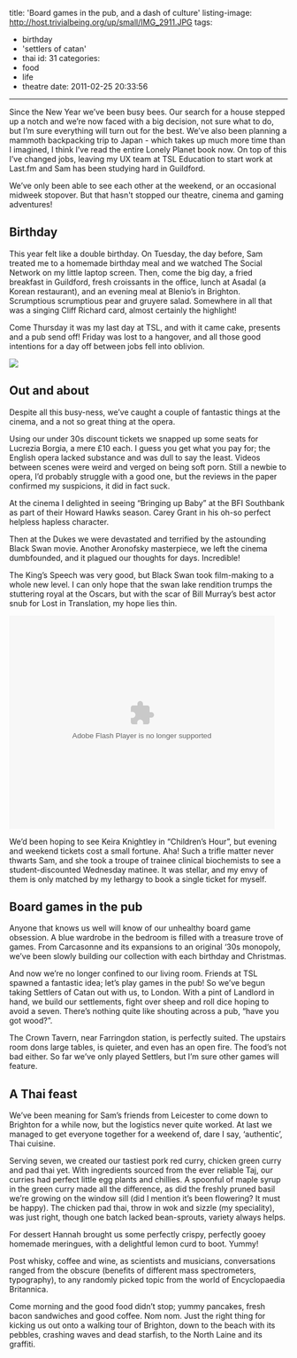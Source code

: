 title: 'Board games in the pub, and a dash of culture'
listing-image: http://host.trivialbeing.org/up/small/IMG_2911.JPG
tags:
  - birthday
  - 'settlers of catan'
  - thai
id: 31
categories:
  - food
  - life
  - theatre
date: 2011-02-25 20:33:56
---

Since the New Year we’ve been busy bees. Our search for a house stepped up a notch and we’re now faced with a big decision, not sure what to do, but I’m sure everything will turn out for the best. We’ve also been planning a mammoth backpacking trip to Japan - which takes up much more time than I imagined, I think I’ve read the entire Lonely Planet book now. On top of this I’ve changed jobs, leaving my UX team at TSL Education to start work at Last.fm and Sam has been studying hard in Guildford.

We’ve only been able to see each other at the weekend, or an occasional midweek stopover. But that hasn't stopped our theatre, cinema and gaming adventures!

## Birthday

This year felt like a double birthday. On Tuesday, the day before, Sam treated me to a homemade birthday meal and we watched The Social Network on my little laptop screen. Then, come the big day, a fried breakfast in Guildford, fresh croissants in the office, lunch at  Asadal (a Korean restaurant), and an evening meal at Blenio’s in Brighton. Scrumptious scrumptious pear and gruyere salad. Somewhere in all that was a singing Cliff Richard card, almost certainly the highlight!

Come Thursday it was my last day at TSL, and with it came cake, presents and a pub send off! Friday was lost to a hangover, and all those good intentions for a day off between jobs fell into oblivion.

[![](http://host.trivialbeing.org/up/small/IMG_2911.JPG)](http://host.trivialbeing.org/up/IMG_2911.JPG)

## Out and about

Despite all this busy-ness, we’ve caught a couple of fantastic things at the cinema, and a not so great thing at the opera.

Using our under 30s discount tickets we snapped up some seats for Lucrezia Borgia, a mere £10 each. I guess you get what you pay for; the English opera lacked substance and was dull to say the least. Videos between scenes were weird and verged on being soft porn. Still a newbie to opera, I’d probably struggle with a good one, but the reviews in the paper confirmed my suspicions, it did in fact suck.

At the cinema I delighted in seeing “Bringing up Baby” at the BFI Southbank as part of their Howard Hawks season. Carey Grant in his oh-so perfect helpless hapless character.

Then at the Dukes we were devastated and terrified by the astounding Black Swan movie. Another Aronofsky masterpiece, we left the cinema dumbfounded, and it plagued our thoughts for days. Incredible!

The King’s Speech was very good, but Black Swan took film-making to a whole new level. I can only hope that the swan lake rendition trumps the stuttering royal at the Oscars, but with the scar of Bill Murray’s best actor snub for Lost in Translation, my hope lies thin.

<object width="480" height="385"><param name="movie" value="http://www.youtube.com/p/BE0DBEE001836C56?hl=en_GB&fs=1"></param><param name="allowFullScreen" value="true"></param><param name="allowscriptaccess" value="always"></param><embed src="http://www.youtube.com/p/BE0DBEE001836C56?hl=en_GB&fs=1" type="application/x-shockwave-flash" width="480" height="385" allowscriptaccess="always" allowfullscreen="true"></embed></object>

We’d been hoping to see Keira Knightley in “Children’s Hour”, but evening and weekend tickets cost a small fortune. Aha! Such a trifle matter never thwarts Sam, and she took a troupe of trainee clinical biochemists to see a student-discounted Wednesday matinee. It was stellar, and my envy of them is only matched by my lethargy to book a single ticket for myself.

## Board games in the pub

Anyone that knows us well will know of our unhealthy board game obsession. A blue wardrobe in the bedroom is filled with a treasure trove of games. From Carcasonne and its expansions to an original ‘30s monopoly, we’ve been slowly building our collection with each birthday and Christmas.

And now we’re no longer confined to our living room. Friends at TSL spawned a fantastic idea; let’s play games in the pub! So we’ve begun taking Settlers of Catan out with us, to London. With a pint of Landlord in hand, we build our settlements, fight over sheep and roll  dice hoping to avoid a seven. There’s nothing quite like shouting across a pub, “have you got wood?”.

The Crown Tavern, near Farringdon station, is perfectly suited. The upstairs room dons large tables, is quieter, and even has an open fire. The food’s not bad either. So far we’ve only played Settlers, but I’m sure other games will feature.

## A Thai feast

We’ve been meaning for Sam’s friends from Leicester to come down to Brighton for a while now, but the logistics never quite worked. At last we managed to get everyone together for a weekend of, dare I say, ‘authentic’, Thai cuisine.

Serving seven, we created our tastiest pork red curry, chicken green curry and pad thai yet. With ingredients sourced from the ever reliable Taj, our curries had perfect little egg plants and chillies. A spoonful of maple syrup in the green curry made all the difference, as did the freshly pruned basil we’re growing on the window sill (did I mention it’s been flowering? It must be happy). The chicken pad thai, throw in wok and sizzle (my speciality),  was just right, though one batch lacked bean-sprouts, variety always helps.

For dessert Hannah brought us some perfectly crispy, perfectly gooey homemade meringues, with a delightful lemon curd to boot. Yummy!

Post whisky, coffee and wine, as scientists and musicians, conversations ranged from the obscure (benefits of different mass spectrometers, typography), to any randomly picked topic from the world of Encyclopaedia Britannica.

Come morning and the good food didn’t stop; yummy pancakes, fresh bacon sandwiches and good coffee. Nom nom. Just the right thing for kicking us out onto a walking tour of Brighton, down to the beach with its pebbles, crashing waves and dead starfish, to the North Laine and its graffiti.
